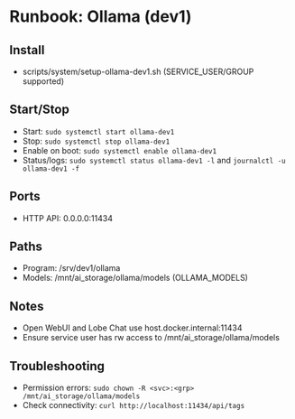 <!--
TermiteTowers Continuous Code Management Header TEMPLATE
% ccm_modify_date: 2025-08-31 11:51:01 %
% ccm_author: mpegg %
% ccm_author_email: mpegg@hotmail.com %
% ccm_repo: https://github.com/mpegg007/TermiteTowers.git %
% ccm_branch: dev1 %
% ccm_object_id: wiki/runbook-ollama.md:0 %
% ccm_commit_id: unknown %
% ccm_commit_count: 0 %
% ccm_commit_message: unknown %
% ccm_commit_author: unknown %
% ccm_commit_email: unknown %
% ccm_commit_date: 1970-01-01 00:00:00 +0000 %
% ccm_file_last_modified: 2025-08-31 11:51:03 %
% ccm_file_name: runbook-ollama.md %
% ccm_file_type: text/plain %
% ccm_file_encoding: us-ascii %
% ccm_file_eol: CRLF %
% ccm_path: wiki/runbook-ollama.md %
% ccm_blob_sha: f291e6f782d08d870509ed28bab75a0ade34e642 %
% ccm_exec: no %
% ccm_size: 1596 %
% ccm_tag:  %
tt-ccm.header.end
-->

# Runbook: Ollama (dev1)

## Install
- scripts/system/setup-ollama-dev1.sh (SERVICE_USER/GROUP supported)

## Start/Stop
- Start: `sudo systemctl start ollama-dev1`
- Stop: `sudo systemctl stop ollama-dev1`
- Enable on boot: `sudo systemctl enable ollama-dev1`
- Status/logs: `sudo systemctl status ollama-dev1 -l` and `journalctl -u ollama-dev1 -f`

## Ports
- HTTP API: 0.0.0.0:11434

## Paths
- Program: /srv/dev1/ollama
- Models: /mnt/ai_storage/ollama/models (OLLAMA_MODELS)

## Notes
- Open WebUI and Lobe Chat use host.docker.internal:11434
- Ensure service user has rw access to /mnt/ai_storage/ollama/models

## Troubleshooting
- Permission errors: `sudo chown -R <svc>:<grp> /mnt/ai_storage/ollama/models`
- Check connectivity: `curl http://localhost:11434/api/tags`
